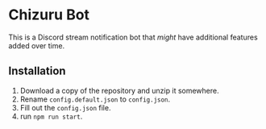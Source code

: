 # Chizuru Bot

This is a Discord stream notification bot that *might* have additional features added over time.

## Installation

1. Download a copy of the repository and unzip it somewhere.
2. Rename `config.default.json` to `config.json`.
3. Fill out the `config.json` file.
4. run `npm run start`.
